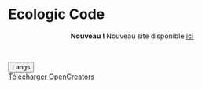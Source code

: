# Ecologic Code

<p style="background-color:green"><center><b>Nouveau ! </b>Nouveau site disponible <a href="App/Web/EcologicCodeWebSite.html">ici</a></center></p><br>

<button onclick="location.href='lang.html'">Langs</button><br>
<a href="Root/OpenCreators/OpenCreators.exe">Télécharger OpenCreators</a>
